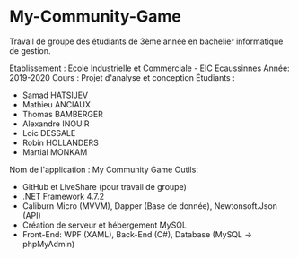 # My-Community-Game
Travail de groupe des étudiants de 3ème année en bachelier informatique de gestion.

Etablissement : Ecole Industrielle et Commerciale - EIC Ecaussinnes
Année: 2019-2020
Cours : Projet d'analyse et conception
Étudiants :
  - Samad HATSIJEV
  - Mathieu ANCIAUX
  - Thomas BAMBERGER
  - Alexandre INOUIR
  - Loic DESSALE
  - Robin HOLLANDERS
  - Martial MONKAM
  
 Nom de l'application : My Community Game
 Outils:
  - GitHub et LiveShare (pour travail de groupe)
  - .NET Framework 4.7.2
  - Caliburn Micro (MVVM), Dapper (Base de donnée), Newtonsoft.Json (API)
  - Création de serveur et hébergement MySQL
  - Front-End: WPF (XAML), Back-End (C#), Database (MySQL -> phpMyAdmin)
